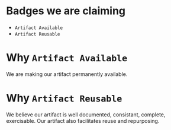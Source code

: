 # Badges we are claiming
- `Artifact Available`
- `Artifact Reusable`

# Why `Artifact Available`
We are making our artifact permanently available. 

# Why `Artifact Reusable`
We believe our artifact is well documented, consistant, complete, exercisable. 
Our artifact also facilitates reuse and repurposing.